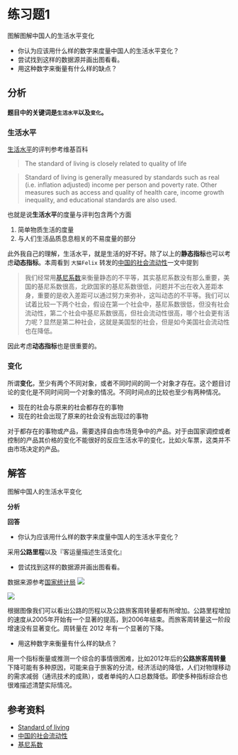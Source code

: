 # 练习题1

图解图解中国人的生活水平变化

-  你认为应该用什么样的数字来度量中国人的生活水平变化？
-  尝试找到这样的数据源并画出图看看。
-  用这种数字来衡量有什么样的缺点？



## 分析

#### 题目中的关键词是`生活水平`以及`变化`。

### 生活水平

[生活水平](https://en.wikipedia.org/wiki/Standard_of_living)的评判参考维基百科


> The standard of living is closely related to quality of life

> Standard of living is generally measured by standards such as real (i.e. inflation adjusted) income per person and poverty rate. Other measures such as access and quality of health care, income growth inequality, and educational standards are also used. 

也就是说**生活水平**的度量与评判包含两个方面

1. 简单物质生活的度量
2. 与人们生活品质息息相关的不易度量的部分

此外我自己的理解，生活水平，就是生活的好不好。除了以上的**静态指标**也可以考虑**动态指标**。本周看到 `大猫Felix` 转发的[中国的社会流动性](https://mp.weixin.qq.com/s?__biz=MjM5MTg4ODA0NA==&mid=404363982&idx=1&sn=1e37bd77d1d74a9c82a24a9a86f6a43c&scene=2&srcid=0107deAnralrQnvIbrWNXoBc&key=41ecb04b0511100335b08f36f76000c750466a7725d91f2d227ba1935d442cfc056d6f0901e496ce40b357cd31a67e57&ascene=0&uin=MTM3ODUzNQ%3D%3D&devicetype=iMac+MacBookPro12%2C1+OSX+OSX+10.11.2+build(15C50)&version=11020201&pass_ticket=vbdxDdJcKkaMLAQN55XTalHZ1y%2F0MntdjOuPxGZA9lk%3D)一文中提到 

> 我们经常用[基尼系数](https://en.wikipedia.org/wiki/Gini_coefficient)来衡量静态的不平等，其实基尼系数没有那么重要，美国的基尼系数很高，北欧国家的基尼系数很低，问题并不出在收入差距本身，重要的是收入差距可以通过努力来弥补，这叫动态的不平等。我们可以试着比较一下两个社会，假设在第一个社会中，基尼系数很低，但没有社会流动性，第二个社会中基尼系数很高，但社会流动性很高，哪个社会更有活力呢？显然是第二种社会，这就是美国型的社会，但是如今美国社会流动性也在降低。

因此考虑**动态指标**也是很重要的。

### 变化

所谓**变化**，至少有两个不同对象，或者不同时间的同一个对象才存在。这个题目讨论的变化是不同时间同一个对象的情况。不同时间点的比较也至少有两种情况。

- 现在的社会与原来的社会都存在的事物
- 现在的社会出现了原来的社会没有出现过的事物

对于都存在的事物或产品，需要选择自由市场竞争中的产品。对于由国家调控或者控制的产品其价格的变化不能很好的反应生活水平的变化，比如火车票，这类并不由市场决定的产品。


## 解答
图解中国人的生活水平变化

**分析**

**回答**

- 你认为应该用什么样的数字来度量中国人的生活水平变化？

采用**公路里程**以及『客运量描述生活变化』


- 尝试找到这样的数据源并画出图看看。

数据来源参考[国家统计局](https://en.wikipedia.org/wiki/Standard_of_living)
![](https://jianguoyun.com/c/tblv2/CLrRGBIgvgW4q3XryAE3gM85FkS_5vR301fu-5xqeW7tS4UgDZU/HhrHhmLjvBs/l)

![](https://jianguoyun.com/c/tblv2/CLrRGBIgfbN4u7Vl-hM1KAwNSlWm9_c5bkf0ih7_MX6HjYNfaUM/ddNFSHGxsvY/l)

根据图像我们可以看出公路的历程以及公路旅客周转量都有所增加。公路里程增加的速度从2005年开始有一个显著的提高，到2006年结束。而旅客周转量这一阶段增速没有显著变化。周转量在 2012 年有一个显著的下降。

- 用这种数字来衡量有什么样的缺点？

用一个指标衡量或推测一个综合的事情很困难，比如2012年后的**公路旅客周转量**下降可能有多种原因，可能来自于旅客的分流，经济活动的降低，人们对物理移动的需求减弱（通讯技术的成熟），或者单纯的人口总数降低。即使多种指标综合也很难描述清楚实际情况。

## 参考资料

- [Standard of living](https://en.wikipedia.org/wiki/Standard_of_living)
- [中国的社会流动性](https://mp.weixin.qq.com/s?__biz=MjM5MTg4ODA0NA==&mid=404363982&idx=1&sn=1e37bd77d1d74a9c82a24a9a86f6a43c&scene=2&srcid=0107deAnralrQnvIbrWNXoBc&key=41ecb04b0511100335b08f36f76000c750466a7725d91f2d227ba1935d442cfc056d6f0901e496ce40b357cd31a67e57&ascene=0&uin=MTM3ODUzNQ%3D%3D&devicetype=iMac+MacBookPro12%2C1+OSX+OSX+10.11.2+build(15C50)&version=11020201&pass_ticket=vbdxDdJcKkaMLAQN55XTalHZ1y%2F0MntdjOuPxGZA9lk%3D)
- [基尼系数](https://en.wikipedia.org/wiki/Gini_coefficient)